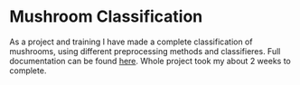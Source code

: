# Mushroom Classification
As a project and training I have made a complete classification of mushrooms, using different preprocessing methods and classifieres. Full documentation can be found [here](https://github.com/nwielocha/mushroom-classification/blob/main/Mushroom%20Classification.ipynb). Whole project took my about 2 weeks to complete.

